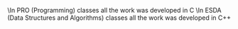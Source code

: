 \In PRO (Programming) classes all the work was developed in C
\In ESDA (Data Structures and Algorithms) classes all the work was developed in C++
